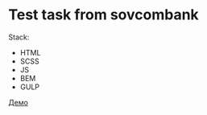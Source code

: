 # Test task from sovcombank

Stack:
- HTML
- SCSS
- JS
- BEM
- GULP

[Демо](https://19alinka.github.io/gulp-sovcom/)
